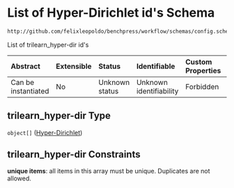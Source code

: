 # List of Hyper-Dirichlet id's Schema

```txt
http://github.com/felixleopoldo/benchpress/workflow/schemas/config.schema.json#/properties/resources/properties/parameters/properties/trilearn_hyper-dir
```

List of trilearn_hyper-dir id's

| Abstract            | Extensible | Status         | Identifiable            | Custom Properties | Additional Properties | Access Restrictions | Defined In                                                       |
| :------------------ | :--------- | :------------- | :---------------------- | :---------------- | :-------------------- | :------------------ | :--------------------------------------------------------------- |
| Can be instantiated | No         | Unknown status | Unknown identifiability | Forbidden         | Allowed               | none                | [config.schema.json*](config.schema.json "open original schema") |

## trilearn_hyper-dir Type

`object[]` ([Hyper-Dirichlet](config-definitions-hyper-dirichlet.md))

## trilearn_hyper-dir Constraints

**unique items**: all items in this array must be unique. Duplicates are not allowed.
